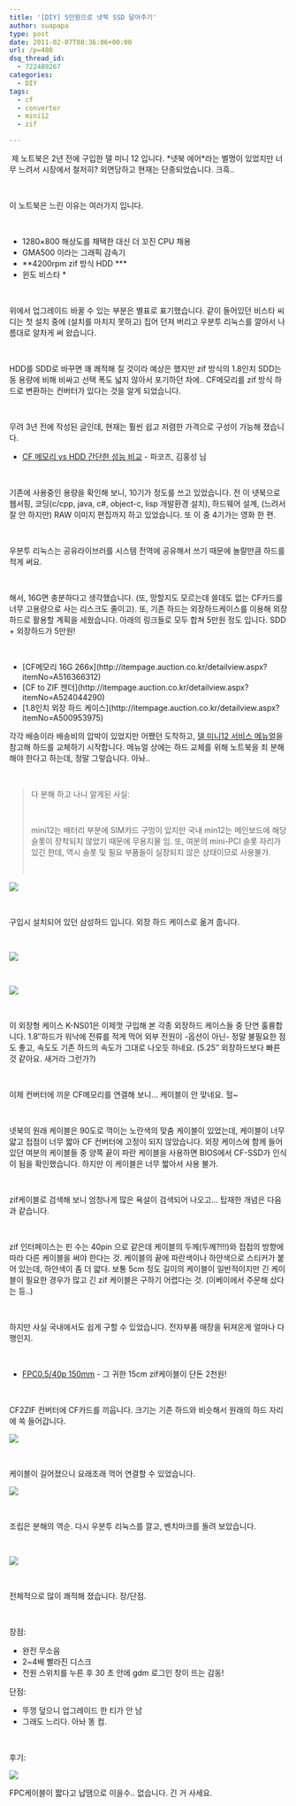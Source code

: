 ```yaml
---
title: '[DIY] 5만원으로 넷북 SSD 달아주기'
author: suapapa
type: post
date: 2011-02-07T08:36:06+00:00
url: /p=480
dsq_thread_id:
  - 722489267
categories:
  - DIY
tags:
  - cf
  - converter
  - mini12
  - zif

---
```

 제 노트북은 2년 전에 구입한 델 미니 12 입니다. \*넷북 에어\*라는 별명이 있었지만 너무 느려서 시장에서 철저히? 외면당하고 현재는 단종되었습니다. 크흑..


   



  이 노트북은 느린 이유는 여러가지 입니다.



   


  * 1280&#215;800 해상도를 채택한 대신 더 꼬진 CPU 채용
  * GMA500 이라는 그래픽 감속기 
  * **4200rpm zif 방식 HDD ***
  * 윈도 비스타 *


   



  위에서 업그레이드 바꿀 수 있는 부분은 별표로 표기했습니다. 같이 들어있던 비스타 씨디는 첫 설치 중에 (설치를 마치지 못하고) 집어 던져 버리고 우분투 리눅스를 깔아서 나름대로 알차게 써 왔습니다. 



   



  HDD를 SDD로 바꾸면 꽤 쾌적해 질 것이라 예상은 했지만 zif 방식의 1.8인치 SDD는 동 용량에 비해 비싸고 선택 폭도 넓지 않아서 포기하던 차에.. CF메모리를 zif 방식 하드로 변환하는 컨버터가 있다는 것을 알게 되었습니다.



  
  
  <br /> 
  
  
  무려 3년 전에 작성된 글인데, 현재는 훨씬 쉽고 저렴한 가격으로 구성이 가능해 졌습니다.


  * [CF 메모리 vs HDD 간단한 성능 비교][1] - 파코즈, 김홍성 님


   



  기존에 사용중인 용량을 확인해 보니, 10기가 정도를 쓰고 있었습니다. 전 이 넷북으로 웹서핑, 코딩(c/cpp, java, c#, object-c, lisp 개발환경 설치), 하드웨어 설계, (느려서 잘 안 하지만) RAW 이미지 편집까지 하고 있었습니다. 또 이 중 4기가는 영화 한 편.



   



  우분투 리눅스는 공유라이브러를 시스템 전역에 공유해서 쓰기 때문에 놀랄만큼 하드를 적게 써요.



   



  해서, 16G면 충분하다고 생각했습니다. (또, 망할지도 모르는데 쓸데도 없는 CF카드를 너무 고용량으로 사는 리스크도 줄이고). 또, 기존 하드는 외장하드케이스를 이용해 외장하드로 활용할 계획을 세웠습니다. 아래의 링크들로 모두 합쳐 5만원 정도 입니다. SDD + 외장하드가 5만원!



   



  
  </p> 
  
  <ul>
    <li>
      [CF메모리 16G 266x](http://itempage.auction.co.kr/detailview.aspx?itemNo=A516366312)
    </li>
    <li>
      [CF to ZIF 젠더](http://itempage.auction.co.kr/detailview.aspx?itemNo=A524044290)
    </li>
    <li>
      [1.8인치 외장 하드 케이스](http://itempage.auction.co.kr/detailview.aspx?itemNo=A500953975)
    </li>
  </ul>



  각각 배송이라 배송비의 압박이 있었지만 어쨌던 도착하고, [델 미니12 서비스 메뉴얼](http://support.dell.com/support/edocs/systems/ins1210/en/sm/hdd.htm)을 참고해 하드를 교체하기 시작합니다. 메뉴얼 상에는 하드 교체를 위해 노트북을 죄 분해해야 한다고 하는데, 정말 그렇습니다. 아놔..



   


> 
>   다 분해 하고 나니 알게된 사실:
> 
> 
> 
>    
> 
> 
> 
>   mini12는 배터리 부분에 SIM카드 구멍이 있지만 국내 min12는 메인보드에 해당 슬롯이 장착되지 않았기 때문에 무용지물 임. 또, 여분의 mini-PCI 슬롯 자리가 있긴 한데, 역시 슬롯 및 필요 부품들이 실장되지 않은 상태이므로 사용불가.
> 
> 
> 
>    
> 


  ![](https://asset.homin.dev/blog/image/mini12_old_hdd.webp)



   



  구입시 설치되어 있던 삼성하드 입니다. 외장 하드 케이스로 옮겨 줍니다.



   



  ![](https://asset.homin.dev/blog/image/mini12_hdd_2_extdrive.webp)



   



  ![](https://asset.homin.dev/blog/image/K-NS01.webp)



   



  이 외장형 케이스 K-NS01은 이제껏 구입해 본 각종 외장하드 케이스들 중 단연 훌륭합니다. 1.8&#8243;하드가 워낙에 전류를 적게 먹어 외부 전원이 -옵션이 아닌- 정말 불필요한 점도 좋고, 속도도 기존 하드의 속도가 그대로 나오듯 하네요. (5.25&#8243; 외장하드보다 빠른 것 같아요. 새거라 그런가?)



   



  이제 컨버터에 끼운 CF메모리를 연결해 보니&#8230; 케이블이 안 맞네요. 헐~



   



  넷북의 원래 케이블은 90도로 꺽이는 노란색의 맞춤 케이블이 있었는데, 케이블이 너무 얇고 접점이 너무 짧아 CF 컨버터에 고정이 되지 않았습니다. 외장 케이스에 함께 들어있던 여분의 케이블들 중 양쪽 끝이 파란 케이블을 사용하면 BIOS에서 CF-SSD가 인식이 됨을 확인했습니다. 하지만 이 케이블은 너무 짧아서 사용 불가.



   



  zif케이블로 검색해 보니 엄청나게 많은 욕설이 검색되어 나오고&#8230; 탑재한 개념은 다음과 같습니다.



   



  zif 인터페이스는 핀 수는 40pin 으로 같은데 케이블의 두께(두께?!!!)와 접접의 방향에 따라 다른 케이블을 써야 한다는 것. 케이블의 끝에 파란색이나 하얀색으로 스티커가 붙어 있는데, 하얀색이 좀 더 얇다. 보통 5cm 정도 길이의 케이블이 일반적이지만 긴 케이블이 필요한 경우가 많고 긴 zif 케이블은 구하기 어렵다는 것. (이베이에서 주문해 샀다는 등..)



   



  하지만 사실 국내에서도 쉽게 구할 수 있었습니다. 전자부품 매장을 뒤져온게 얼마나 다행인지.



   


  * [FPC0.5/40p 150mm][2] - 그 귀한 15cm zif케이블이 단돈 2천원!


   



  CF2ZIF 컨버터에 CF카드를 끼웁니다. 크기는 기존 하드와 비슷해서 원래의 하드 자리에 쏙 들어갑니다.



  ![](https://asset.homin.dev/blog/image/mini12_sdd_1.webp)



   



  케이블이 길어졌으니 요래조래 꺽어 연결할 수 있었습니다.



  ![](https://asset.homin.dev/blog/image/mini12_sdd_2.webp)



   



  조립은 분해의 역순. 다시 우분투 리눅스를 깔고, 벤치마크를 돌려 보았습니다.



   



  ![](https://asset.homin.dev/blog/image/CF2SDD.webp)



   



  전체적으로 많이 쾌적해 졌습니다. 장/단점.



   



  장점:


  * 완전 무소음
  * 2~4배 빨라진 디스크
  * 
    전원 스위치를 누른 후 30 초 안에 gdm 로그인 창이 뜨는 감동!


  단점:


  * 뚜껑 덮으니 업그레이드 한 티가 안 남
  * 그래도 느리다. 아놔 똥 컴.

 

후기:

![](https://asset.homin.dev/blog/image/fpc_fail.webp)


FPC케이블이 짧다고 납땜으로 이을수.. 없습니다. 긴 거 사세요.

 

 [1]: http://parkoz.kr/cr_asay
 [2]: http://www.eleparts.co.kr/front/productdetail.php?productcode=014011001000013050